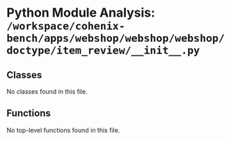 # Python Module Analysis: `/workspace/cohenix-bench/apps/webshop/webshop/webshop/doctype/item_review/__init__.py`

## Classes

No classes found in this file.


## Functions

No top-level functions found in this file.
